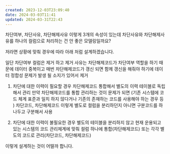 ```yaml
---
created: 2023-12-03T23:09:40
date: 2024-03-03T11:41
updated: 2024-03-31T22:43
---
```

차단여부, 차단사유, 차단해제사유 이렇게 3개의 속성이 있는데
차단사유와 차단해제사유를 하나의 컬럼으로 처리하는 건 안 좋은 모델링일까요?

저라면 상황에 맞춰 경우에 따라 아래 처럼 설계하겠습니다. 

일단 차단여부 컬럼은 제거 하고 제거 사유는 차단해제코드가 
차단여부 역할을 하기 때문에 데이터 중복이고 매번 차단해제코드가 
갱신 되면 함께 갱신을 해줘야 하기에 데이터 정합성 문제가 발생 
될 소지가 있어서 제거 

1. 차단에 대한 이력이 필요할 경우 
    차단해제코드 통합해서 별도의 이력 테이블로 독립해서 관리 
   만약 차단해제코드를 통합 관리하는 것이 문제가 되면 
   (기존 시스템에 코드 체계 표준과 일치 하지 않다거나 
   기존의 존재하는 코드를 사용해야 하는 경우 등 ) 
   차단코드, 차단해제코드 이렇게 별도로 컬럼을 분리하던지 
   아니면 구분코드를 하나두고 구분해서 사용 

2. 차단에 대한 이력이 불필요한 경우 
   별도의 테이블을 분리하지 않고 현재 운용되고 있는 시스템의 
   코드 관리체계에 맞춰 컬럼 하나에 통합(차단해제코드) 또는 
   각각 별도의 코드로 관리(차단코드, 차단해제코드) 
  
이렇게 설계하는 것이 어떨까 합니다. 